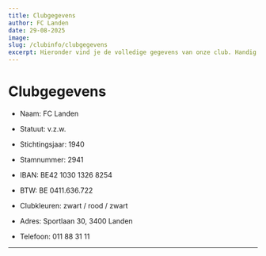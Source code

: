 ```yaml
---
title: Clubgegevens
author: FC Landen
date: 29-08-2025
image: 
slug: /clubinfo/clubgegevens
excerpt: Hieronder vind je de volledige gegevens van onze club. Handig voor bijvoorbeeld attesten voor mutualiteit of gemeente.
---
```


# Clubgegevens

* Naam:&nbsp;FC Landen

* Statuut:&nbsp;v.z.w.

* Stichtingsjaar:&nbsp;1940

* Stamnummer:&nbsp;2941

* IBAN: BE42 1030 1326 8254

* BTW: BE 0411.636.722

* Clubkleuren:&nbsp;zwart / rood / zwart

* Adres:&nbsp;Sportlaan 30, 3400 Landen

* Telefoon:&nbsp;011 88 31 11

---